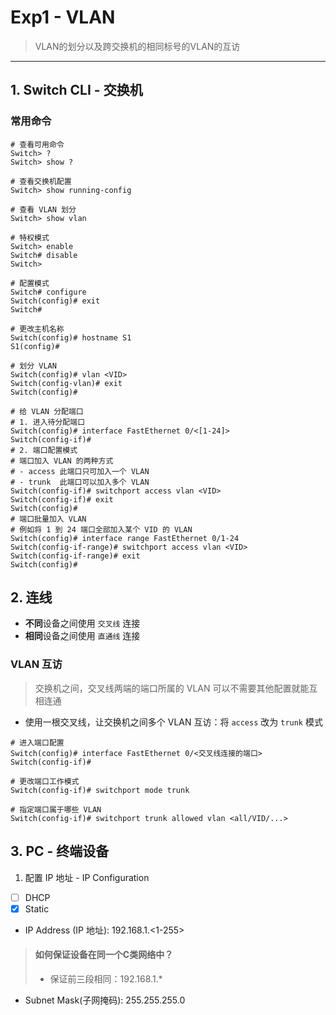 # Exp1 - VLAN

> VLAN的划分以及跨交换机的相同标号的VLAN的互访
 
---

## 1. Switch CLI - 交换机

### 常用命令
```shell
# 查看可用命令
Switch> ?
Switch> show ?

# 查看交换机配置
Switch> show running-config

# 查看 VLAN 划分
Switch> show vlan

# 特权模式
Switch> enable
Switch# disable
Switch>

# 配置模式
Switch# configure
Switch(config)# exit
Switch#

# 更改主机名称
Switch(config)# hostname S1
S1(config)#

# 划分 VLAN
Switch(config)# vlan <VID>
Switch(config-vlan)# exit
Switch(config)#

# 给 VLAN 分配端口
# 1. 进入待分配端口
Switch(config)# interface FastEthernet 0/<[1-24]>
Switch(config-if)#
# 2. 端口配置模式
# 端口加入 VLAN 的两种方式
# - access 此端口只可加入一个 VLAN
# - trunk  此端口可以加入多个 VLAN
Switch(config-if)# switchport access vlan <VID>
Switch(config-if)# exit
Switch(config)#
# 端口批量加入 VLAN
# 例如将 1 到 24 端口全部加入某个 VID 的 VLAN
Switch(config)# interface range FastEthernet 0/1-24
Switch(config-if-range)# switchport access vlan <VID>
Switch(config-if-range)# exit
Switch(config)#
```

## 2. 连线

- **不同**设备之间使用 `交叉线` 连接
- **相同**设备之间使用 `直通线` 连接

### VLAN 互访

> 交换机之间，交叉线两端的端口所属的 VLAN 可以不需要其他配置就能互相连通

- 使用一根交叉线，让交换机之间多个 VLAN 互访：将 `access` 改为 `trunk` 模式

```shell
# 进入端口配置
Switch(config)# interface FastEthernet 0/<交叉线连接的端口>
Switch(config-if)#

# 更改端口工作模式
Switch(config-if)# switchport mode trunk

# 指定端口属于哪些 VLAN
Switch(config-if)# switchport trunk allowed vlan <all/VID/...>
```



## 3. PC - 终端设备

1. 配置 IP 地址 - IP Configuration
- [ ] DHCP
- [x] Static

- IP Address (IP 地址): 192.168.1.<1-255>
> #### 如何保证设备在同一个C类网络中？
> - 保证前三段相同：192.168.1.*

- Subnet Mask(子网掩码): 255.255.255.0

